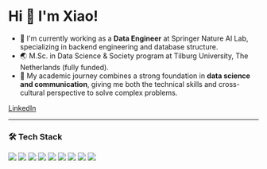 # Hi 👋 I'm Xiao!

- 🌱 I'm currently working as a **Data Engineer** at Springer Nature AI Lab, specializing in backend engineering and database structure.
- 🌏 M.Sc. in Data Science & Society program at Tilburg University, The Netherlands (fully funded).
- 📘 My academic journey combines a strong foundation in **data science and communication**, giving me both the technical skills and cross-cultural perspective to solve complex problems.

[LinkedIn](https://www.linkedin.com/in/xiao-qu-iris/) 

---

### 🛠️ Tech Stack

<p>
  <img src="https://img.shields.io/badge/-Python-3776AB?style=flat&logo=python&logoColor=white"/>
  <img src="https://img.shields.io/badge/-Django-092E20?style=flat&logo=django&logoColor=white"/>
  <img src="https://img.shields.io/badge/-PostgreSQL-336791?style=flat&logo=postgresql&logoColor=white"/>
  <img src="https://img.shields.io/badge/-GCP-4285F4?style=flat&logo=google-cloud&logoColor=white"/>
  <img src="https://img.shields.io/badge/-Microsoft%20Azure-0078D4?style=flat&logo=microsoft-azure&logoColor=white"/>
  <img src="https://img.shields.io/badge/-Airflow-017CEE?style=flat&logo=apache-airflow&logoColor=white"/>
  <img src="https://img.shields.io/badge/-Git-F05032?style=flat&logo=git&logoColor=white"/>
  <img src="https://img.shields.io/badge/-REST%20API-FF6C37?style=flat&logo=api&logoColor=white"/>
  <img src="https://img.shields.io/badge/-Power%20BI-F2C811?style=flat&logo=power-bi&logoColor=black"/>
</p>

